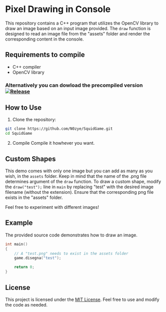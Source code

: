 # Pixel Drawing in Console

This repository contains a C++ program that utilizes the OpenCV library to draw an image based on an input image provided. The `draw` function is designed to read an image file from the "assets" folder and render the corresponding content in the console.

## Requirements to compile
- C++ compiler
- OpenCV library

### Alternatively you can dowload the precompiled version [![Release](https://img.shields.io/github/v/release/N0zye/PixelDrawing)](https://github.com/N0zye/PixelDrawing/releases/latest)

## How to Use

1. Clone the repository:
```bash
git clone https://github.com/N0zye/SquidGame.git
cd SquidGame
```
2. Compile
Compile it howhever you want.


## Custom Shapes

This demo comes with only one image but you can add as many as you wish, in the `assets` folder. Keep in mind that the name of the .png file determines argument of the `draw` function.
To draw a custom shape, modify the `draw("test");` line in `main` by replacing "test" with the desired image filename (without the extension). Ensure that the corresponding png file exists in the "assets" folder.

Feel free to experiment with different images!

## Example

The provided source code demonstrates how to draw an image. 

```cpp
int main()
{
    // A "test.png" needs to exist in the assets folder
    game.disegna("test");

    return 0;
}
```

## License

This project is licensed under the [MIT License](LICENSE.txt). Feel free to use and modify the code as needed.
